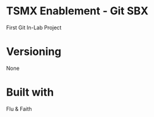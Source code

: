 # TSMX Enablement - Git SBX

First Git In-Lab Project

# Versioning

None

# Built with

Flu & Faith
